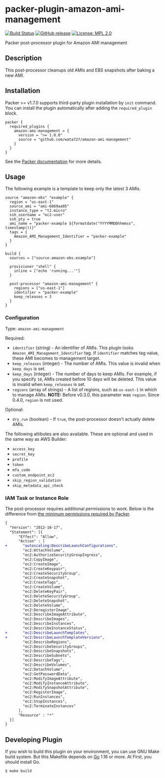 # packer-plugin-amazon-ami-management
[![Build Status](https://github.com/wata727/packer-plugin-amazon-ami-management/workflows/build/badge.svg?branch=master)](https://github.com/wata727/packer-plugin-amazon-ami-management/actions)
[![GitHub release](https://img.shields.io/github/release/wata727/packer-plugin-amazon-ami-management.svg)](https://github.com/wata727/packer-plugin-amazon-ami-management/releases/latest)
[![License: MPL 2.0](https://img.shields.io/badge/License-MPL%202.0-blue.svg)](LICENSE)

Packer post-processor plugin for Amazon AMI management

## Description
This post-processor cleanups old AMIs and EBS snapshots after baking a new AMI.

## Installation
Packer >= v1.7.0 supports third-party plugin installation by `init` command. You can install the plugin automatically after adding the `required_plugin` block.

```hcl
packer {
  required_plugins {
    amazon-ami-management = {
      version = ">= 1.0.0"
      source = "github.com/wata727/amazon-ami-management"
    }
  }
}
```

See the [Packer documentation](https://www.packer.io/docs/plugins#installing-plugins) for more details.

## Usage
The following example is a template to keep only the latest 3 AMIs.

```hcl
source "amazon-ebs" "example" {
  region = "us-east-1"
  source_ami = "ami-6869aa05"
  instance_type = "t2.micro"
  ssh_username = "ec2-user"
  ssh_pty = true
  ami_name = "packer-example ${formatdate("YYYYMMDDhhmmss", timestamp())}"
  tags = {
    Amazon_AMI_Management_Identifier = "packer-example"
  }
}

build {
  sources = ["source.amazon-ebs.example"]

  provisioner "shell" {
    inline = ["echo 'running...'"]
  }

  post-processor "amazon-ami-management" {
    regions = ["us-east-1"]
    identifier = "packer-example"
    keep_releases = 3
  }
}
```

### Configuration

Type: `amazon-ami-management`

Required:
  - `identifier` (string) - An identifier of AMIs. This plugin looks `Amazon_AMI_Management_Identifier` tag. If `identifier` matches tag value, these AMI becomes to management target.
  - `keep_releases` (integer) - The number of AMIs. This value is invalid when `keep_days` is set.
  - `keep_days` (integer) - The number of days to keep AMIs. For example, if you specify `10`, AMIs created before 10 days will be deleted. This value is invalid when `keep_releases` is set.
  - `regions` (array of strings) - A list of regions, such as `us-east-1` in which to manage AMIs. **NOTE:** Before v0.3.0, this parameter was `region`. Since 0.4.0, `region` is not used.

Optional:
  - `dry_run` (boolean) - If `true`, the post-processor doesn't actually delete AMIs.

The following attibutes are also available. These are optional and used in the same way as AWS Builder:

- `access_key`
- `secret_key`
- `profile`
- `token`
- `mfa_code`
- `custom_endpoint_ec2`
- `skip_region_validation`
- `skip_metadata_api_check`

### IAM Task or Instance Role

The post-processor requires additional permissions to work. Below is the difference from [the minimum permissions required by Packer](https://www.packer.io/docs/builders/amazon.html#iam-task-or-instance-role).

```diff
{
  "Version": "2012-10-17",
  "Statement": [{
      "Effect": "Allow",
      "Action" : [
+       "autoscaling:DescribeLaunchConfigurations",
        "ec2:AttachVolume",
        "ec2:AuthorizeSecurityGroupIngress",
        "ec2:CopyImage",
        "ec2:CreateImage",
        "ec2:CreateKeypair",
        "ec2:CreateSecurityGroup",
        "ec2:CreateSnapshot",
        "ec2:CreateTags",
        "ec2:CreateVolume",
        "ec2:DeleteKeyPair",
        "ec2:DeleteSecurityGroup",
        "ec2:DeleteSnapshot",
        "ec2:DeleteVolume",
        "ec2:DeregisterImage",
        "ec2:DescribeImageAttribute",
        "ec2:DescribeImages",
        "ec2:DescribeInstances",
        "ec2:DescribeInstanceStatus",
+       "ec2:DescribeLaunchTemplates",
+       "ec2:DescribeLaunchTemplateVersions",
        "ec2:DescribeRegions",
        "ec2:DescribeSecurityGroups",
        "ec2:DescribeSnapshots",
        "ec2:DescribeSubnets",
        "ec2:DescribeTags",
        "ec2:DescribeVolumes",
        "ec2:DetachVolume",
        "ec2:GetPasswordData",
        "ec2:ModifyImageAttribute",
        "ec2:ModifyInstanceAttribute",
        "ec2:ModifySnapshotAttribute",
        "ec2:RegisterImage",
        "ec2:RunInstances",
        "ec2:StopInstances",
        "ec2:TerminateInstances"
      ],
      "Resource" : "*"
  }]
}
```

## Developing Plugin

If you wish to build this plugin on your environment, you can use GNU Make build system.
But this Makefile depends on [Go](https://golang.org/) 1.16 or more. At First, you should install Go.

```
$ make build
```
